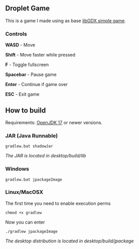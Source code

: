## Droplet Game

This is a game I made using as base [libGDX simple game](https://libgdx.com/wiki/start/a-simple-game).

### Controls

**WASD** - Move

**Shift** - Move faster while pressed

**F** - Toggle fullscreen

**Spacebar** - Pause game

**Enter** - Continue if game over

**ESC** - Exit game

## How to build

Requirements: [OpenJDK 17](https://www.azul.com/downloads/?version=java-17-lts&architecture=x86-64-bit&package=jdk#zulu) or newer versions.

### JAR (Java Runnable)

```gradlew.bat shadowJar```

*The JAR is located in desktop/build/lib*

### Windows

```gradlew.bat jpackageImage```

### Linux/MacOSX

The first time you need to enable execution perms

```chmod +x gradlew```

Now you can enter

```./gradlew jpackageImage```

*The desktop distribution is located in desktop/build/jpackage*
